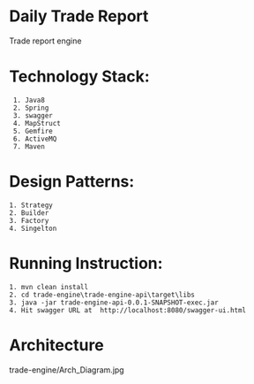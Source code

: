 # Daily Trade Report

Trade report engine

# Technology Stack:
     
     1. Java8
	 2. Spring
	 3. swagger
	 4. MapStruct
	 5. Gemfire
	 6. ActiveMQ
 	 7. Maven
 	 
# Design Patterns:
    
    1. Strategy 
	2. Builder
	3. Factory
	4. Singelton

# Running Instruction:

	1. mvn clean install
	2. cd trade-engine\trade-engine-api\target\libs
	3. java -jar trade-engine-api-0.0.1-SNAPSHOT-exec.jar
	4. Hit swagger URL at  http://localhost:8080/swagger-ui.html
	
# Architecture
   trade-engine/Arch_Diagram.jpg
